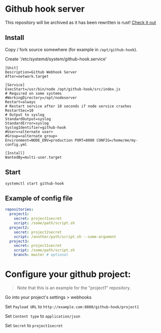 # Github hook server

This repository will be archived as it has been rewritten is rust! [Check it out](https://github.com/max-lt/github-hook-rs) 

## Install

Copy / fork source somewhere (for example in `/opt/github-hook`).

Create '/etc/systemd/system/github-hook.service'
```
[Unit]
Description=Github Webhook Server
After=network.target

[Service]
ExecStart=/usr/bin/node /opt/github-hook/src/index.js
# Required on some systems
#WorkingDirectory=/opt/nodeserver
Restart=always
# Restart service after 10 seconds if node service crashes
RestartSec=10
# Output to syslog
StandardOutput=syslog
StandardError=syslog
SyslogIdentifier=github-hook
#User=<alternate user>
#Group=<alternate group>
Environment=NODE_ENV=production PORT=8080 CONFIG=/home/me/my-config.yml

[Install]
WantedBy=multi-user.target
```

## Start
```
systemctl start github-hook
```

## Example of config file

```yml
repositories:
  project1:
    secret: project1secret
    script: /some/path/script.sh
  project2:
    secret: project2secret
    script: /another/path/script.sh --some-argument
  project3:
    secret: project1secret
    script: /some/path/script.sh
    branch: master # optional
```

# Configure your github project: 

> Note that this is an example for the "project1" repository.

Go into your project's settings > webhooks

Set `Payload URL` to `http://example.com:8080/github-hook/project1`

Set `Content type` to `application/json`

Set `Secret` to `project1secret`
